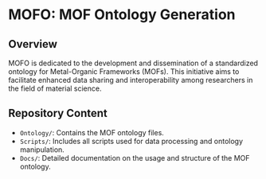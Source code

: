 # MOFO: MOF Ontology Generation

## Overview
MOFO is dedicated to the development and dissemination of a standardized ontology for Metal-Organic Frameworks (MOFs). This initiative aims to facilitate enhanced data sharing and interoperability among researchers in the field of material science.

## Repository Content
- `Ontology/`: Contains the MOF ontology files.
- `Scripts/`: Includes all scripts used for data processing and ontology manipulation.
- `Docs/`: Detailed documentation on the usage and structure of the MOF ontology.

